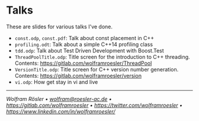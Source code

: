 # Talks

These are slides for various talks I've done.

* `const.odp`, `const.pdf`: Talk about const placement in C++
* `profiling.odt`: Talk about a simple C++14 profiling class
* `tdd.odp`: Talk about Test Driven Development with Boost.Test
* `ThreadPoolTitle.odp`: Title screen for the introduction to C++ threading. Contents: https://gitlab.com/wolframroesler/ThreadPool
* `VersionTitle.odp`: Title screen for C++ version number generation. Contents: https://gitlab.com/wolframroesler/version
* `vi.odp`: How get stay in vi and live

---
*Wolfram Rösler • wolfram@roesler-ac.de • https://gitlab.com/wolframroesler • https://twitter.com/wolframroesler • https://www.linkedin.com/in/wolframroesler/*

